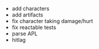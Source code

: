 - add characters
- add artifacts
- fix character taking damage/hurt
- fix reactable tests
- parse APL
- hitlag

